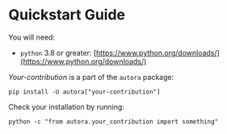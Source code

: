 # Quickstart Guide

You will need:

- `python` 3.8 or greater: [https://www.python.org/downloads/](https://www.python.org/downloads/)

*Your-contribution* is a part of the `autora` package:

```shell
pip install -U autora["your-contribution"]
```


Check your installation by running:
```shell
python -c "from autora.your_contribution import something"
```